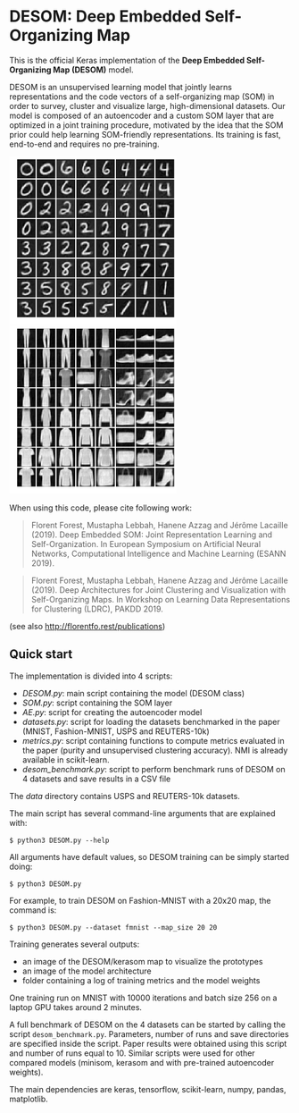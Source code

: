 # DESOM: Deep Embedded Self-Organizing Map 

This is the official Keras implementation of the **Deep Embedded Self-Organizing Map (DESOM)** model.

DESOM is an unsupervised learning model that jointly learns representations and the code vectors of a self-organizing map (SOM) in order to survey, cluster and visualize large, high-dimensional datasets. Our model is composed of an autoencoder and a custom SOM layer that are optimized in a joint training procedure, motivated by the idea that the SOM prior could help learning SOM-friendly representations. Its training is fast, end-to-end and requires no pre-training.

<img src="./fig/desom_map_mnist.png" width=300 height=300/><img src="./fig/desom_map_fmnist.png" width=300 height=300/>

When using this code, please cite following work:

> Florent Forest, Mustapha Lebbah, Hanene Azzag and Jérôme Lacaille (2019). Deep Embedded SOM: Joint Representation Learning and Self-Organization. In European Symposium on Artificial Neural Networks, Computational Intelligence and Machine Learning (ESANN 2019).

> Florent Forest, Mustapha Lebbah, Hanene Azzag and Jérôme Lacaille (2019). Deep Architectures for Joint Clustering and Visualization with Self-Organizing Maps. In Workshop on Learning Data Representations for Clustering (LDRC), PAKDD 2019.

(see also http://florentfo.rest/publications)

## Quick start

The implementation is divided into 4 scripts:

* *DESOM.py*: main script containing the model (DESOM class)
* *SOM.py*: script containing the SOM layer
* *AE.py*: script for creating the autoencoder model
* *datasets.py*: script for loading the datasets benchmarked in the paper (MNIST, Fashion-MNIST, USPS and REUTERS-10k)
* *metrics.py*: script containing functions to compute metrics evaluated in the paper (purity and unsupervised clustering accuracy). NMI is already available in scikit-learn.
* *desom_benchmark.py*: script to perform benchmark runs of DESOM on 4 datasets and save results in a CSV file

The *data* directory contains USPS and REUTERS-10k datasets.

The main script has several command-line arguments that are explained with:

```shell
$ python3 DESOM.py --help
```

All arguments have default values, so DESOM training can be simply started doing:

```shell
$ python3 DESOM.py
```

For example, to train DESOM on Fashion-MNIST with a 20x20 map, the command is:

```shell
$ python3 DESOM.py --dataset fmnist --map_size 20 20
```

Training generates several outputs:

* an image of the DESOM/kerasom map to visualize the prototypes
* an image of the model architecture
* folder containing a log of training metrics and the model weights

One training run on MNIST with 10000 iterations and batch size 256 on a laptop GPU takes around 2 minutes.

A full benchmark of DESOM on the 4 datasets can be started by calling the script `desom_benchmark.py`. Parameters, number of runs and save directories are specified inside the script. Paper results were obtained using this script and number of runs equal to 10. Similar scripts were used for other compared models (minisom, kerasom and with pre-trained autoencoder weights).

The main dependencies are keras, tensorflow, scikit-learn, numpy, pandas, matplotlib.
